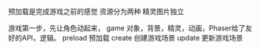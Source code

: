 预加载是完成游戏之前的感觉
资源分为两种
精灵图片独立

游戏第一步，先让角色动起来，
game 对象，背景，精灵，动画，Phaser给了友好的API，逻辑。
preload 预加载
create 创建游戏场景
update 更新游戏场景